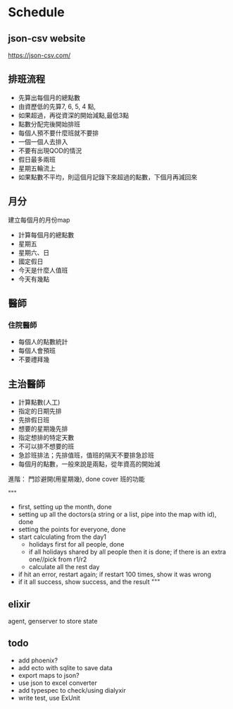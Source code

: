# Schedule

## json-csv website
https://json-csv.com/

## 排班流程
- 先算出每個月的總點數
- 由資歷低的先算7, 6, 5, 4 點, 
- 如果超過，再從資深的開始減點,最低3點 
- 點數分配完後開始排班
- 每個人預不要什麼班就不要排
- 一個一個人去排入
- 不要有出現QOD的情況
- 假日最多兩班
- 星期五輪流上
- 如果點數不平均，則這個月記錄下來超過的點數，下個月再減回來

## 月分
建立每個月的月份map
- 計算每個月的總點數
- 星期五
- 星期六、日
- 國定假日
- 今天是什麼人值班
- 今天有幾點

## 醫師
### 住院醫師
- 每個人的點數統計
- 每個人會預班
- 不要禮拜幾


## 主治醫師
  - 計算點數(人工)
  - 指定的日期先排
  - 先排假日班
  - 想要的星期幾先排
  - 指定想排的特定天數
  - 不可以排不想要的班
  - 急診班排法；先排值班，值班的隔天不要排急診班
  - 每個月的點數，一般來說是兩點，從年資高的開始減

進階：
門診避開(用星期幾), done
cover 班的功能


  """
  - first, setting up the month, done
  - setting up all the doctors(a string or a list, pipe into the map with id), done
  - setting the points for everyone, done
  - start calculating from the day1
    - holidays first for all people, done
    - if all holidays shared by all people then it is done;
      if there is an extra one//pick from r1/r2
    - calculate all the rest day
  - if hit an error, restart again; if restart 100 times, show it was wrong
  - if it all success, show success, and the result
  """

## elixir
agent, genserver to store state

## todo
- add phoenix?
- add ecto with sqlite to save data
- export maps to json?
- use json to excel converter
- add typespec to check/using dialyxir 
- write test, use ExUnit
